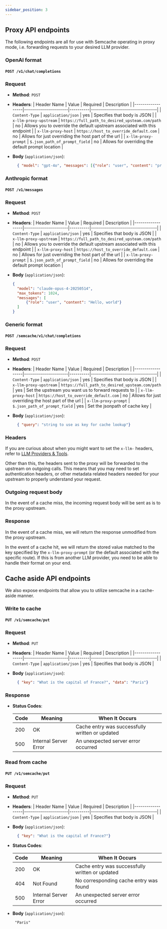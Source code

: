```yaml
---
sidebar_position: 3
---
```


## Proxy API endpoints

The following endpoints are all for use with Semcache operating in proxy mode, i.e. forwarding requests to your desired LLM provider.


### OpenAI format

#### `POST /v1/chat/completions`

### Request

- **Method**: `POST`
- **Headers**:
  | Header Name      | Value                | Required | Description                     |
  |------------------|----------------------|----------|---------------------------------|
  | `Content-Type`   | `application/json`   | yes       | Specifies that body is JSON     |
  | `x-llm-proxy-upstream`         | `https://full_path_to_desired_upsteam.com/path`   | no       | Allows you to override the default upstream associated with this endpoint  |
  | `x-llm-proxy-host`         | `https://host_to_override_default.com`   | no       | Allows for just overriding the host part of the url    |
  | `x-llm-proxy-prompt`         | `$.json_path_of_prompt_field`   | no       | Allows for overriding the default prompt location   |

- **Body** (`application/json`):
  ```json
    { "model": "gpt-4o", "messages": [{"role": "user", "content": "prompt?"}]}


### Anthropic format

#### `POST /v1/messages`

### Request

- **Method**: `POST`
- **Headers**:
  | Header Name      | Value                | Required | Description                     |
  |------------------|----------------------|----------|---------------------------------|
  | `Content-Type`   | `application/json`   | yes       | Specifies that body is JSON     |
  | `x-llm-proxy-upstream`         | `https://full_path_to_desired_upsteam.com/path`   | no       | Allows you to override the default upstream associated with this endpoint  |
  | `x-llm-proxy-host`         | `https://host_to_override_default.com`   | no       | Allows for just overriding the host part of the url    |
  | `x-llm-proxy-prompt`         | `$.json_path_of_prompt_field`   | no       | Allows for overriding the default prompt location   |

- **Body** (`application/json`):
  ```json
  {
    "model": "claude-opus-4-20250514",
    "max_tokens": 1024,
    "messages": [
        {"role": "user", "content": "Hello, world"}
    ]
  }

### Generic format

#### `POST /semcache/v1/chat/completions`

### Request

- **Method**: `POST`
- **Headers**:
  | Header Name      | Value                | Required | Description                     |
  |------------------|----------------------|----------|---------------------------------|
  | `Content-Type`   | `application/json`   | yes       | Specifies that body is JSON     |
  | `x-llm-proxy-upstream`         | `https://full_path_to_desired_upsteam.com/path`   | yes       | Set the upstream you want us to forward requests to |
  | `x-llm-proxy-host`         | `https://host_to_override_default.com`   | no       | Allows for just overriding the host part of the url    |
  | `x-llm-proxy-prompt`         | `$.json_path_of_prompt_field`   | yes       | Set the jsonpath of cache key   |

- **Body** (`application/json`):
  ```json
    { "query": "string to use as key for cache lookup"}


### Headers

If you are curious about when you might want to set the `x-llm-` headers, refer to [LLM Providers & Tools](https://docs.semcache.io/docs/llm-providers-tools).

Other than this, the headers sent to the proxy will be forwarded to the upstream on outgoing calls. This means that you may need to set authentication headers, or other metadata related headers needed for your upstream to properly understand your request.

### Outgoing request body
In the event of a cache miss, the incoming request body will be sent as is to the proxy upstream.

### Response
In the event of a cache miss, we will return the response unmodified from the proxy upstream.

In the event of a cache hit, we will return the stored value matched to the key specified by the `x-llm-proxy-prompt` (or the default associated with the specific route). If this is from another LLM provider, you need to be able to handle their format on your end.



## Cache aside API endpoints

We also expose endpoints that allow you to utilize semcache in a cache-aside manner.


### Write to cache

#### `PUT /v1/semcache/put`

### Request

- **Method**: `PUT`
- **Headers**:
  | Header Name      | Value                | Required | Description                     |
  |------------------|----------------------|----------|---------------------------------|
  | `Content-Type`   | `application/json`   | yes       | Specifies that body is JSON     |

- **Body** (`application/json`):
  ```json
    { "key": "What is the capital of France?", "data": "Paris"}

### Response

- **Status Codes**:

  | Code | Meaning                   | When It Occurs                                   |
  |------|---------------------------|--------------------------------------------------|
  | 200  | OK                        | Cache entry was successfully written or updated |
  | 500  | Internal Server Error     | An unexpected server error occurred             |

### Read from cache

#### `PUT /v1/semcache/put`

### Request

- **Method**: `PUT`
- **Headers**:
  | Header Name      | Value                | Required | Description                     |
  |------------------|----------------------|----------|---------------------------------|
  | `Content-Type`   | `application/json`   | yes       | Specifies that body is JSON     |

- **Body** (`application/json`):
  ```json
    { "key": "What is the capital of France?"}

- **Status Codes**:

  | Code | Meaning                   | When It Occurs                                   |
  |------|---------------------------|--------------------------------------------------|
  | 200  | OK                        | Cache entry was successfully written or updated |
  | 404  | Not Found               | No corresponding cache entry was found |
  | 500  | Internal Server Error     | An unexpected server error occurred             |

- **Body** (`application/json`):
  ```string
   "Paris" 

